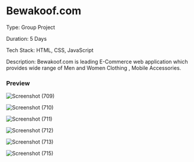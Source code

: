 # Bewakoof.com

Type: Group Project

Duration: 5 Days

Tech Stack: HTML, CSS, JavaScript

Description:
Bewakoof.com is leading E-Commerce web application which provides wide range of Men and Women Clothing , Mobile Accessories. 

  
### Preview

![Screenshot (709)](https://user-images.githubusercontent.com/106326042/192493912-2ecf06c5-7c85-48d3-8c6c-6e32c1cd0947.png)

![Screenshot (710)](https://user-images.githubusercontent.com/106326042/192493954-a895a29e-dc10-470a-9f82-e679e429852c.png)

![Screenshot (711)](https://user-images.githubusercontent.com/106326042/192493974-f35284c2-ae70-4182-9f6f-d0f9d4745091.png)

![Screenshot (712)](https://user-images.githubusercontent.com/106326042/192494009-2a337b86-c153-406f-b448-19045d941acb.png)

![Screenshot (713)](https://user-images.githubusercontent.com/106326042/192494058-9202d0a5-9d3c-400a-9fdc-b56b544153c4.png)

![Screenshot (715)](https://user-images.githubusercontent.com/106326042/192494085-075e6080-0c4b-469d-842a-001ba22f0386.png)
